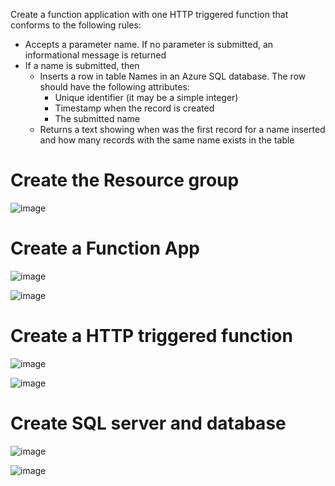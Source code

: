 Create a function application with one HTTP triggered function that conforms to the following rules:

- Accepts a parameter name. If no parameter is submitted, an informational message is returned
- If a name is submitted, then
  - Inserts a row in table Names in an Azure SQL database. The row should have the following attributes:
    - Unique identifier (it may be a simple integer)
    - Timestamp when the record is created
    - The submitted name
  - Returns a text showing when was the first record for a name inserted and how many records with the same name exists in the table


# Create the Resource group

![image](https://user-images.githubusercontent.com/34960418/157232062-f1b97481-f869-4333-b9ff-1a0fea7ab030.png)


# Create a Function App

![image](https://user-images.githubusercontent.com/34960418/157232364-fbc1c9a2-0a60-4c22-8834-ab7b524bf737.png)

![image](https://user-images.githubusercontent.com/34960418/157232503-a2f5a227-e477-46e2-bdb2-1160123f9880.png)


# Create a HTTP triggered function

![image](https://user-images.githubusercontent.com/34960418/157232855-75013237-7496-4a9f-921e-bf3f81bf7670.png)

![image](https://user-images.githubusercontent.com/34960418/157233924-7735f559-e22d-4488-b701-760dc53cccde.png)


# Create SQL server and database

![image](https://user-images.githubusercontent.com/34960418/157234381-7c535420-6ddc-42b3-b8e0-4fbd012e5c73.png)

![image](https://user-images.githubusercontent.com/34960418/157236843-0d8b4abf-5b1b-4805-ae46-c596eff59f82.png)

